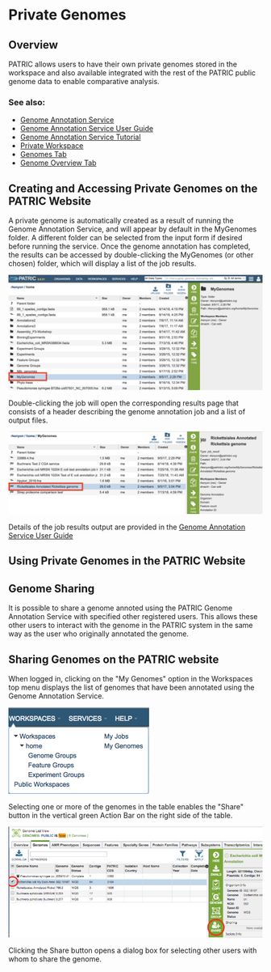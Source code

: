 # Private Genomes

## Overview
PATRIC allows users to have their own private genomes stored in the workspace and also available integrated with the rest of the PATRIC public genome data to enable comparative analysis.

### See also:
  * [Genome Annotation Service](../services/genome_annotation_service.html)
  * [Genome Annotation Service User Guide](https://docs.patricbrc.org//user_guides/services/genome_annotation_service.html)
  * [Genome Annotation Service Tutorial](https://docs.patricbrc.org/tutorial/genome_annotation/annotation.html)
  * [Private Workspace](../workspaces/workspace.html)
  * [Genomes Tab](../organisms_taxon/genomes.html)
  * [Genome Overview Tab](../organisms_genome/overview.html)

## Creating and Accessing Private Genomes on the PATRIC Website
A private genome is automatically created as a result of running the Genome Annotation Service, and will appear by default in the MyGenomes folder. A different folder can be selected from the input form if desired before running the service. Once the genome annotation has completed, the results can be accessed by double-clicking the MyGenomes (or other chosen) folder, which will display a list of the job results. 

![MyGenome Folder](../images/mygenomes_folder.png)

Double-clicking the job will open the corresponding results page that consists of a header describing the genome annotation job and a list of output files. 

![MyGenomes List](../images/mygenomes_list.png)

Details of the job results output are provided in the [Genome Annotation Service User Guide](https://docs.patricbrc.org//user_guides/services/genome_annotation_service.html)

## Using Private Genomes in the PATRIC Website

## Genome Sharing
It is possible to share a genome annoted using the PATRIC Genome Annotation Service with specified other registered users. This allows these other users to interact with the genome in the PATRIC system in the same way as the user who originally annotated the genome.



## Sharing Genomes on the PATRIC website

When logged in, clicking on the "My Genomes" option in the Workspaces top menu displays the list of genomes that have been annotated using the Genome Annotation Service. 

![Workspaces Menu](../images/workspaces_menu.png)

Selecting one or more of the genomes in the table enables the "Share" button in the vertical green Action Bar on the right side of the table.

![My Genomes Table](../images/my_genomes_table.png)

Clicking the Share button opens a dialog box for selecting other users with whom to share the genome.

